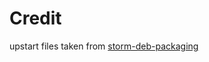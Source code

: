 # Credit
upstart files taken from [storm-deb-packaging](https://github.com/phobos182/storm-deb-packaging)
